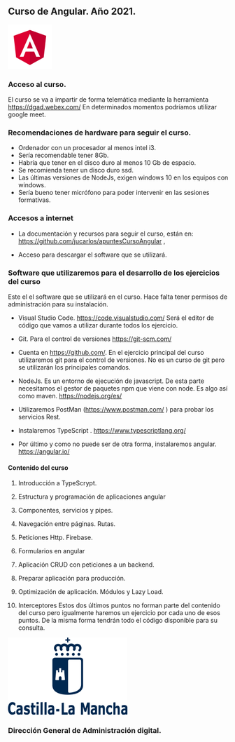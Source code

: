 
 ## Curso de Angular. Año 2021.

 ![Jccm](img/angularP.png)

### Acceso al curso.
El curso se va a impartir de forma telemática mediante la herramienta https://dgad.webex.com/
En determinados momentos podríamos utilizar google meet.

### Recomendaciones de hardware para seguir el curso.

* Ordenador con un procesador al menos intel i3.
* Sería recomendable tener 8Gb.
* Habría que tener en el disco duro al menos 10 Gb de espacio.
* Se recomienda tener un disco duro ssd.
* Las últimas versiones de NodeJs, exigen windows 10 en los equipos con windows.
* Sería bueno tener micrófono para poder intervenir en las sesiones formativas.



### Accesos a internet
* La documentación y recursos para seguir el curso, están en:
https://github.com/jucarlos/apuntesCursoAngular ,


* Acceso para descargar el software que se utilizará.

### Software que utilizaremos para el desarrollo de los ejercicios del curso

Este el el software que se utilizará en el curso. Hace falta tener permisos de administración para su instalación.

* Visual Studio Code. https://code.visualstudio.com/
Será el editor de código que vamos a utilizar durante todos los ejercicio.

* Git. Para el control de versiones
https://git-scm.com/ 

* Cuenta en https://github.com/. En el ejercicio principal del curso utilizaremos git para el control de versiones. No es un curso de git pero se utilizarán los principales comandos.

* NodeJs. Es un entorno de ejecución de javascript. De esta parte necesitamos el gestor de paquetes npm que viene con node. Es algo así como maven.
 https://nodejs.org/es/

* Utilizaremos PostMan (https://www.postman.com/ ) para probar los servicios Rest.

* Instalaremos TypeScript . https://www.typescriptlang.org/

* Por último y como no puede ser de otra forma, instalaremos angular. https://angular.io/


#### Contenido del curso

1.	Introducción a TypeScrypt.
2.	Estructura y programación de aplicaciones angular
3.	Componentes, servicios y pipes.
4.	Navegación entre páginas. Rutas.
5.	Peticiones Http. Firebase.
6.	Formularios en angular
7.	Aplicación CRUD con peticiones a un backend.
8.	Preparar aplicación para producción.

9.	Optimización de aplicación. Módulos y Lazy Load.
10. Interceptores
Estos dos últimos puntos no forman parte del contenido del curso pero igualmente haremos un ejercicio por cada uno de esos puntos. De la misma forma tendrán todo el código disponible para su consulta.


![Jccm](img/logoJccm.png)
### Dirección General de Administración digital.